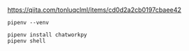 # 

https://qiita.com/tonluqclml/items/cd0d2a2cb0197cbaee42

```
pipenv --venv

pipenv install chatworkpy
pipenv shell

```

